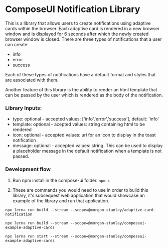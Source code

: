 <!--- Morgan Stanley makes this available to you under the Apache License, Version 2.0 (the "License"). You may obtain a copy of the License at http://www.apache.org/licenses/LICENSE-2.0. See the NOTICE file distributed with this work for additional information regarding copyright ownership. Unless required by applicable law or agreed to in writing, software distributed under the License is distributed on an "AS IS" BASIS, WITHOUT WARRANTIES OR CONDITIONS OF ANY KIND, either express or implied. See the License for the specific language governing permissions and limitations under the License.
--->

# ComposeUI Notification Library

This is a library that allows users to create notifications using adaptive cards within the browser. Each adaptive card is rendered in a new browser window and is displayed for 6 seconds after which the newly created browser window is closed. There are three types of notifications that a user can create: 
- info
- error 
- success

Each of these types of notifications have a default format and styles that are associated with them. 

Another feature of this library is the ability to render an html template that can be passed by the user which is rendered as the body of the notification. 

### Library Inputs:
- type: optional - accepted values: ['info','error','success'], default: 'info'
- template: optional - acepted values: string containing html to be rendered
- icon: optional - accepted values: uri for an icon to display in the toast notification
- message: optional - accepted values: string. This can be used to display a placeholder message in the default notification when a template is not passed.

### Development flow
1. Run npm install in the compose-ui folder.
` npm i `

2. These are commands you would need to use in order to build this library, it's subsequest web application that would showcase an example of the library and run that application.
``` 
npx lerna run build --stream --scope=@morgan-stanley/adaptive-card-notification

npx lerna run build --stream --scope=@morgan-stanley/composeui-example-adaptive-cards

npx lerna run start --stream --scope=@morgan-stanley/composeui-example-adaptive-cards
```